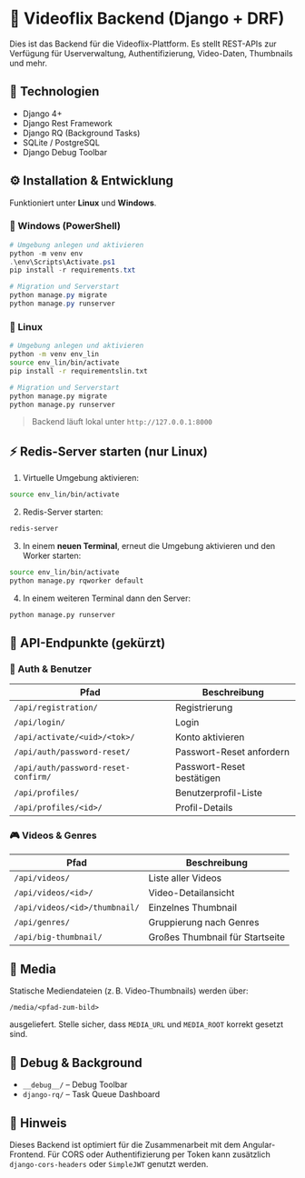 # 🧠 Videoflix Backend (Django + DRF)

Dies ist das Backend für die Videoflix-Plattform. Es stellt REST-APIs zur Verfügung für Userverwaltung, Authentifizierung, Video-Daten, Thumbnails und mehr.

## 🔧 Technologien

- Django 4+
- Django Rest Framework
- Django RQ (Background Tasks)
- SQLite / PostgreSQL
- Django Debug Toolbar

## ⚙️ Installation & Entwicklung

Funktioniert unter **Linux** und **Windows**.

### 🔹 Windows (PowerShell)

```powershell
# Umgebung anlegen und aktivieren
python -m venv env
.\env\Scripts\Activate.ps1
pip install -r requirements.txt

# Migration und Serverstart
python manage.py migrate
python manage.py runserver
```

### 🔸 Linux

```bash
# Umgebung anlegen und aktivieren
python -m venv env_lin
source env_lin/bin/activate
pip install -r requirementslin.txt

# Migration und Serverstart
python manage.py migrate
python manage.py runserver
```

> Backend läuft lokal unter `http://127.0.0.1:8000`

## ⚡ Redis-Server starten (nur Linux)

1. Virtuelle Umgebung aktivieren:

```bash
source env_lin/bin/activate
```

2. Redis-Server starten:

```bash
redis-server
```

3. In einem **neuen Terminal**, erneut die Umgebung aktivieren und den Worker starten:

```bash
source env_lin/bin/activate
python manage.py rqworker default
```

4. In einem weiteren Terminal dann den Server:

```bash
python manage.py runserver
```

## 🔑 API-Endpunkte (gekürzt)

### 🔐 Auth & Benutzer

| Pfad                          | Beschreibung                        |
|-------------------------------|-------------------------------------|
| `/api/registration/`          | Registrierung                      |
| `/api/login/`                 | Login                               |
| `/api/activate/<uid>/<tok>/`  | Konto aktivieren                    |
| `/api/auth/password-reset/`   | Passwort-Reset anfordern           |
| `/api/auth/password-reset-confirm/` | Passwort-Reset bestätigen   |
| `/api/profiles/`              | Benutzerprofil-Liste               |
| `/api/profiles/<id>/`         | Profil-Details                     |

### 🎮 Videos & Genres

| Pfad                              | Beschreibung                        |
|-----------------------------------|-------------------------------------|
| `/api/videos/`                    | Liste aller Videos                 |
| `/api/videos/<id>/`               | Video-Detailansicht                |
| `/api/videos/<id>/thumbnail/`     | Einzelnes Thumbnail                |
| `/api/genres/`                    | Gruppierung nach Genres           |
| `/api/big-thumbnail/`            | Großes Thumbnail für Startseite    |

## 📂 Media

Statische Mediendateien (z. B. Video-Thumbnails) werden über:

```
/media/<pfad-zum-bild>
```

ausgeliefert. Stelle sicher, dass `MEDIA_URL` und `MEDIA_ROOT` korrekt gesetzt sind.

## 🧪 Debug & Background

- `__debug__/` – Debug Toolbar
- `django-rq/` – Task Queue Dashboard

## 📌 Hinweis

Dieses Backend ist optimiert für die Zusammenarbeit mit dem Angular-Frontend. Für CORS oder Authentifizierung per Token kann zusätzlich `django-cors-headers` oder `SimpleJWT` genutzt werden.

